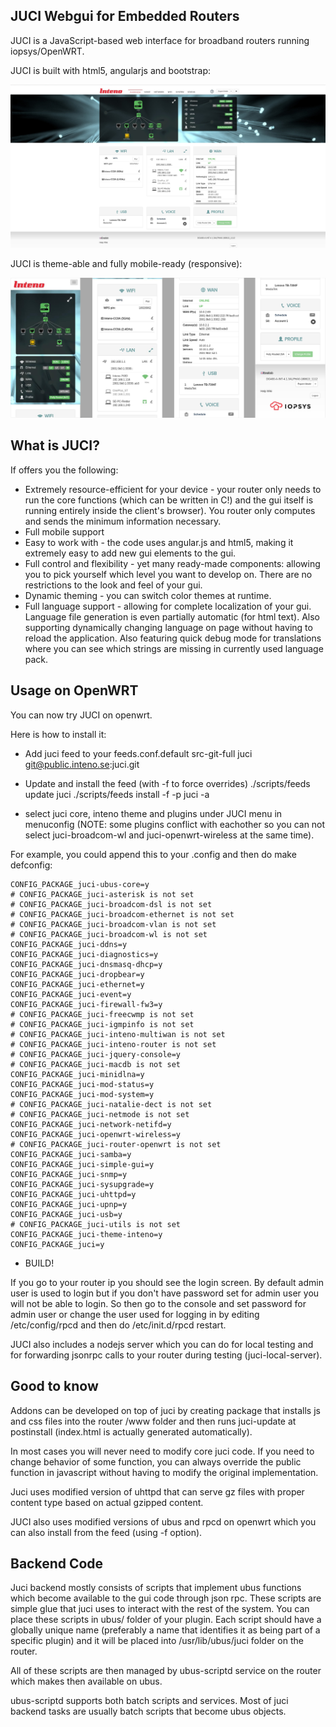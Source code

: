 JUCI Webgui for Embedded Routers
--------------------------------

JUCI is a JavaScript-based web interface for broadband routers running iopsys/OpenWRT.

JUCI is built with html5, angularjs and bootstrap:

![Desktop](/media/screenshot.jpg?raw=true "JUCI Screenshot")

JUCI is theme-able and fully mobile-ready (responsive):

![Mobile](/media/mobile.jpg)

What is JUCI?
-------------

If offers you the following:

* Extremely resource-efficient for your device - your router only needs to run the core functions (which can be written in C!) and the gui itself is running entirely inside the client's browser). You router only computes and sends the minimum information necessary.
* Full mobile support
* Easy to work with - the code uses angular.js and html5, making it extremely easy to add new gui elements to the gui.
* Full control and flexibility - yet many ready-made components: allowing you to pick yourself which level you want to develop on. There are no restrictions to the look and feel of your gui.
* Dynamic theming - you can switch color themes at runtime.
* Full language support - allowing for complete localization of your gui. Language file generation is even partially automatic (for html text). Also supporting dynamically changing language on page without having to reload the application. Also featuring quick debug mode for translations where you can see which strings are missing in currently used language pack.

Usage on OpenWRT
----------------

You can now try JUCI on openwrt.

Here is how to install it:

- Add juci feed to your feeds.conf.default
src-git-full juci git@public.inteno.se:juci.git

- Update and install the feed (with -f to force overrides)
./scripts/feeds update juci
./scripts/feeds install -f -p juci -a

- select juci core, inteno theme and plugins under JUCI menu in menuconfig
  (NOTE: some plugins conflict with eachother so you can not select
  juci-broadcom-wl and juci-openwrt-wireless at the same time).

For example, you could append this to your .config and then do make defconfig:

	CONFIG_PACKAGE_juci-ubus-core=y
	# CONFIG_PACKAGE_juci-asterisk is not set
	# CONFIG_PACKAGE_juci-broadcom-dsl is not set
	# CONFIG_PACKAGE_juci-broadcom-ethernet is not set
	# CONFIG_PACKAGE_juci-broadcom-vlan is not set
	# CONFIG_PACKAGE_juci-broadcom-wl is not set
	CONFIG_PACKAGE_juci-ddns=y
	CONFIG_PACKAGE_juci-diagnostics=y
	CONFIG_PACKAGE_juci-dnsmasq-dhcp=y
	CONFIG_PACKAGE_juci-dropbear=y
	CONFIG_PACKAGE_juci-ethernet=y
	CONFIG_PACKAGE_juci-event=y
	CONFIG_PACKAGE_juci-firewall-fw3=y
	# CONFIG_PACKAGE_juci-freecwmp is not set
	# CONFIG_PACKAGE_juci-igmpinfo is not set
	# CONFIG_PACKAGE_juci-inteno-multiwan is not set
	# CONFIG_PACKAGE_juci-inteno-router is not set
	# CONFIG_PACKAGE_juci-jquery-console=y
	# CONFIG_PACKAGE_juci-macdb is not set
	CONFIG_PACKAGE_juci-minidlna=y
	CONFIG_PACKAGE_juci-mod-status=y
	CONFIG_PACKAGE_juci-mod-system=y
	# CONFIG_PACKAGE_juci-natalie-dect is not set
	# CONFIG_PACKAGE_juci-netmode is not set
	CONFIG_PACKAGE_juci-network-netifd=y
	CONFIG_PACKAGE_juci-openwrt-wireless=y
	# CONFIG_PACKAGE_juci-router-openwrt is not set
	CONFIG_PACKAGE_juci-samba=y
	CONFIG_PACKAGE_juci-simple-gui=y
	CONFIG_PACKAGE_juci-snmp=y
	CONFIG_PACKAGE_juci-sysupgrade=y
	CONFIG_PACKAGE_juci-uhttpd=y
	CONFIG_PACKAGE_juci-upnp=y
	CONFIG_PACKAGE_juci-usb=y
	# CONFIG_PACKAGE_juci-utils is not set
	CONFIG_PACKAGE_juci-theme-inteno=y
	CONFIG_PACKAGE_juci=y

- BUILD!


If you go to your router ip you should see the login screen. By default admin
user is used to login but if you don't have password set for admin user you
will not be able to login. So then go to the console and set password for admin
user or change the user used for logging in by editing /etc/config/rpcd and
then do /etc/init.d/rpcd restart.

JUCI also includes a nodejs server which you can do for local testing and for
forwarding jsonrpc calls to your router during testing (juci-local-server).

Good to know
------------

Addons can be developed on top of juci by creating package that installs js and
css files into the router /www folder and then runs juci-update at postinstall
(index.html is actually generated automatically).

In most cases you will never need to modify core juci code. If you need to
change behavior of some function, you can always override the public function
in javascript without having to modify the original implementation.

Juci uses modified version of uhttpd that can serve gz files with proper
content type based on actual gzipped content.

JUCI also uses modified versions of ubus and rpcd on openwrt which you can also
install from the feed (using -f option).

Backend Code
------------

Juci backend mostly consists of scripts that implement ubus functions which
become available to the gui code through json rpc. These scripts are simple
glue that juci uses to interact with the rest of the system. You can place
these scripts in ubus/ folder of your plugin. Each script should have a
globally unique name (preferably a name that identifies it as being part of a
specific plugin) and it will be placed into /usr/lib/ubus/juci folder on the
router.

All of these scripts are then managed by ubus-scriptd service on the router
which makes then available on ubus.

ubus-scriptd supports both batch scripts and services. Most of juci backend
tasks are usually batch scripts that become ubus objects.

